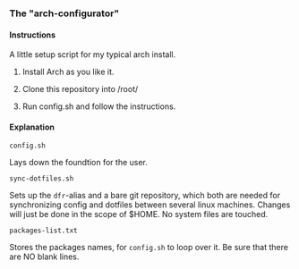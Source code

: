 ### The "arch-configurator"

#### Instructions

A little setup script for my typical arch install.

1. Install Arch as you like it.

2. Clone this repository into /root/

3. Run config.sh and follow the instructions.

#### Explanation

`config.sh`

Lays down the foundtion for the user.

`sync-dotfiles.sh`

Sets up the `dfr`-alias and a bare git repository, which both are needed for
synchronizing config and dotfiles between several linux machines.
Changes will just be done in the scope of $HOME. No system files are touched.

`packages-list.txt`

Stores the packages names, for `config.sh` to loop over it.
Be sure that there are NO blank lines.
